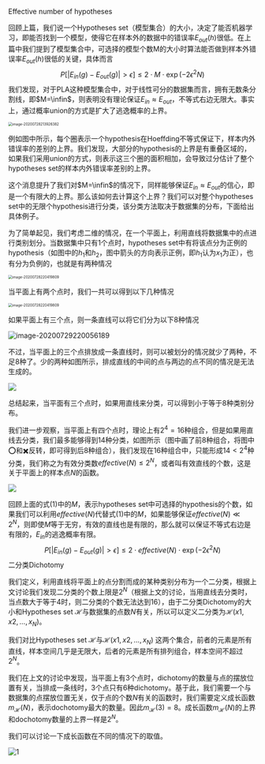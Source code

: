 Effective number of hypotheses

回顾上篇，我们说一个Hypotheses set（模型集合）的大小，决定了能否机器学习，即能否找到一个模型，使得它在样本外的数据中的错误率$E_{out}(h)$很低。在上篇中我们提到了模型集合中，可选择的模型个数M的大小时算法能否做到样本外错误率$E_{out}(h)$很低的关键，具体而言
$$
P\left[\left|E_{i n}(g)-E_{o u t}(g)\right|>\epsilon\right] \leq 2 \cdot M \cdot \exp \left(-2 \epsilon^{2} N\right) \tag{1}
$$
我们发现，对于PLA这种模型集合中，对于线性可分的数据集而言，拥有无数条分割线，即$M=\infin$，则表明没有理论保证$E_{in}\approx E_{out}$，不等式右边无限大。事实上，通过概率union的方式是扩大了逃逸概率的上界。

<img src="https://i.loli.net/2020/07/28/tmXYOSgfkrueqL6.png" alt="image-20200728213926382" style="zoom: 50%;" />

例如图中所示，每个圈表示一个hypothesis在Hoeffding不等式保证下，样本内外错误率的差别的上界。我们发现，大部分的hypothesis的上界是有重叠区域的，如果我们采用union的方式，则表示这三个圈的面积相加，会导致过分估计了整个hypotheses set的样本内外错误率差别的上界。

这个消息提升了我们对$M=\infin$的情况下，同样能够保证$E_{in}\approx E_{out}$的信心，即是一个有限大的上界。那么该如何去计算这个上界？我们可以对整个hypotheses set中的无限个hypothesis进行分类，该分类方法取决于数据集的分布，下面给出具体例子。

为了简单起见，我们考虑二维的情况，在一个平面上，利用直线将数据集中的点进行类别划分。当数据集中只有1个点时，hypotheses set中有将该点分为正例的hypothesis（如图中的$h_1$和$h_2$，图中箭头的方向表示正例，即$h_1$认为$x_1$为正），也有分为负例的，也就是有两种情况

<img src="https://i.loli.net/2020/07/28/Mvj1AoD68n7WThV.png" alt="image-20200728220419809" style="zoom:50%;" />

当平面上有两个点时，我们一共可以得到以下几种情况

<img src="https://i.loli.net/2020/07/28/yNgwLE1bQFGJjUO.png" alt="image-20200728220419809" style="zoom:50%;" />

如果平面上有三个点，则一条直线可以将它们分为以下8种情况

![image-20200729220056189](https://i.loli.net/2020/07/29/WpsKlH9VAPtGNMu.png)

不过，当平面上的三个点排放成一条直线时，则可以被划分的情况就少了两种，不足8种了。少的两种如图所示，排成直线的中间的点与两边的点不同的情况是无法生成的。

![](https://i.loli.net/2020/07/30/LVbDqoasnX79HJf.png)

总结起来，当平面有三个点时，如果用直线来分类，可以得到小于等于8种类别分布。

我们进一步观察，当平面上有四个点时，理论上有$2^4=16$种组合，但是如果用直线去分类，我们最多能够得到14种分类，如图所示（图中画了前8种组合，将图中⭕️和✖️反转，即可得到后8种组合），我们发现在16种组合中，只能形成$14<2^4$种分类，我们称之为有效分类数$effective(N)\leq 2^N$，或者叫有效直线的个数，这是关于平面上的样本点$N$的函数。

![](https://i.loli.net/2020/07/30/tMrZoHxE7OpTiGD.png)

回顾上面的式$(1)$中的$M$，表示hypotheses set中可选择的hypothesis的个数，如果我们可以利用$effective(N)$代替式$(1)$中的$M$，如果能够保证$effective(N)\ll 2^N$，则即使$M$等于无穷，有效的直线也是有限的，那么就可以保证不等式右边是有限的，$E_{in}$的逃逸概率有限。
$$
P\left[\left|E_{i n}(g)-E_{o u t}(g)\right|>\epsilon\right] \leq 2 \cdot effective(N) \cdot \exp \left(-2 \epsilon^{2} N\right) \tag{2}
$$
二分类Dichotomy

我们定义，利用直线将平面上的点分割而成的某种类别分布为一个二分类，根据上文讨论我们发现二分类的个数上限是$2^N$（根据上文的讨论，当用直线去分类时，当点数大于等于4时，则二分类的个数无法达到16），由于二分类Dichotomy的大小和Hypotheses set $\mathcal{H}$与数据集的点数$N$有关，所以可以定义二分类为$\mathcal{H}(x1,x2,\dots,x_N)$。

我们对比Hypotheses set $\mathcal{H}$与$\mathcal{H}(x1,x2,\dots,x_N)$ 这两个集合，前者的元素是所有直线，样本空间几乎是无限大，后者的元素是所有排列组合，样本空间不超过$2^N$。

我们在上文的讨论中发现，当平面上有3个点时，dichotomy的数量与点的摆放位置有关，当排成一条线时，3个点只有6种dichotomy。基于此，我们需要一个与数据集的点摆放位置无关，仅于点的个数$N$有关的函数时，我们需要定义成长函数$m_{\mathcal{H}}(N)$，表示dochotomy最大的数量。因此$m_{\mathcal{H}}(3)=8$。成长函数$m_{\mathcal{H}}(N)$的上界和dochotomy数量的上界一样是$2^N$。

我们可以讨论一下成长函数在不同的情况下的取值。

![1](https://i.loli.net/2020/08/02/IPO6gTELcBCYk5N.png)

